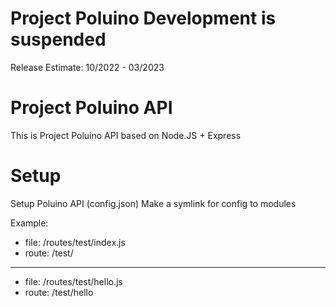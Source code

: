 # Project Poluino Development is suspended
Release Estimate: 10/2022 - 03/2023
# Project Poluino API
This is Project Poluino API based on Node.JS + Express

# Setup
Setup Poluino API (config.json)
Make a symlink for config to modules

Example:
* file: /routes/test/index.js
* route: /test/
---
* file: /routes/test/hello.js
* route: /test/hello
